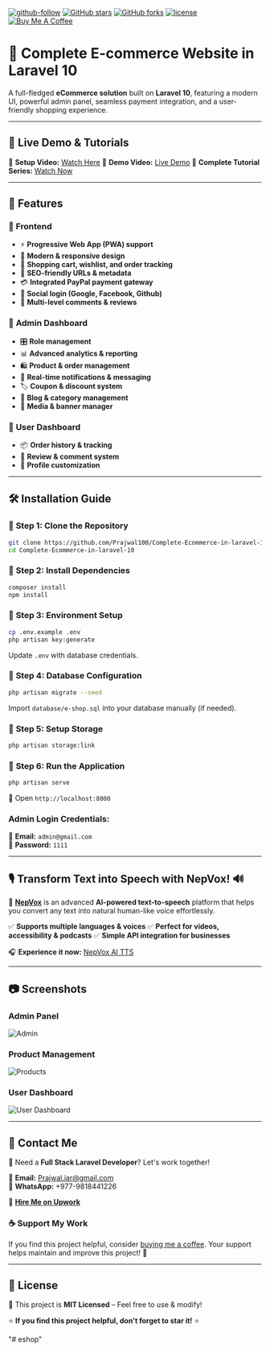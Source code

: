 [![github-follow](https://img.shields.io/github/followers/Prajwal100?label=Follow&logoColor=purple&style=social)](https://github.com/Prajwal100)
[![GitHub stars](https://img.shields.io/github/stars/Prajwal100/Complete-Ecommerce-in-laravel-10.svg?style=social)](https://github.com/Prajwal100/Complete-Ecommerce-in-laravel-10/stargazers)
[![GitHub forks](https://img.shields.io/github/forks/Prajwal100/Complete-Ecommerce-in-laravel-10.svg)](https://github.com/Prajwal100/Complete-Ecommerce-in-laravel-10/network)
[![license](https://img.shields.io/badge/License-MIT-brightgreen.svg)](https://choosealicense.com/licenses/mit/)
[![Buy Me A Coffee](https://img.shields.io/badge/Support-Buy%20Me%20A%20Coffee-yellow?style=flat-square&logo=buy-me-a-coffee)](https://buymeacoffee.com/prajwalrai/support-my-work-complete-laravel-e-commerce-project)

# 🚀 Complete E-commerce Website in Laravel 10
A full-fledged **eCommerce solution** built on **Laravel 10**, featuring a modern UI, powerful admin panel, seamless payment integration, and a user-friendly shopping experience.

---

## 🎥 Live Demo & Tutorials
🔹 **Setup Video:** [Watch Here](https://www.youtube.com/watch?v=URX5D1A5XQ4&t=19s)
🔹 **Demo Video:** [Live Demo](https://youtu.be/RxyrQQ3oTIE?si=Iq25IuJ8_eB5OJpC)
🔹 **Complete Tutorial Series:** [Watch Now](https://www.youtube.com/watch?v=FdAMucaks64&list=PLIFG3IUe1Zxo8Zvju3_kJJvoKSaIP_SC_&index=1&t=44s)

---

## 🌟 Features

### 🔹 **Frontend**
- ⚡ **Progressive Web App (PWA) support**
- 🎨 **Modern & responsive design**
- 🛒 **Shopping cart, wishlist, and order tracking**
- 🔎 **SEO-friendly URLs & metadata**
- 💳 **Integrated PayPal payment gateway**
- 📢 **Social login (Google, Facebook, Github)**
- 💬 **Multi-level comments & reviews**

### 🔹 **Admin Dashboard**
- 🎛️ **Role management**
- 📊 **Advanced analytics & reporting**
- 🛍️ **Product & order management**
- 🔔 **Real-time notifications & messaging**
- 🏷️ **Coupon & discount system**
- 📰 **Blog & category management**
- 📸 **Media & banner manager**

### 🔹 **User Dashboard**
- 📦 **Order history & tracking**
- 💬 **Review & comment system**
- 🔧 **Profile customization**

---

## 🛠️ Installation Guide

### 🔹 **Step 1: Clone the Repository**
```sh
git clone https://github.com/Prajwal100/Complete-Ecommerce-in-laravel-10.git
cd Complete-Ecommerce-in-laravel-10
```

### 🔹 **Step 2: Install Dependencies**
```sh
composer install
npm install
```

### 🔹 **Step 3: Environment Setup**
```sh
cp .env.example .env
php artisan key:generate
```
Update `.env` with database credentials.

### 🔹 **Step 4: Database Configuration**
```sh
php artisan migrate --seed
```
Import `database/e-shop.sql` into your database manually (if needed).

### 🔹 **Step 5: Setup Storage**
```sh
php artisan storage:link
```

### 🔹 **Step 6: Run the Application**
```sh
php artisan serve
```
🔗 Open `http://localhost:8000`

### **Admin Login Credentials:**
📧 **Email:** `admin@gmail.com`  
🔑 **Password:** `1111`

---

## 🎙️ Transform Text into Speech with NepVox! 🔊
🚀 **[NepVox](https://nepvox.com/)** is an advanced **AI-powered text-to-speech** platform that helps you convert any text into natural human-like voice effortlessly.

✅ **Supports multiple languages & voices**
✅ **Perfect for videos, accessibility & podcasts**
✅ **Simple API integration for businesses**

🎧 **Experience it now:** [NepVox AI TTS](https://nepvox.com/)

---

## 📷 Screenshots

### **Admin Panel**
![Admin](https://user-images.githubusercontent.com/29488275/90719413-13b82200-e2d4-11ea-8ca0-f0e5551c4c9d.png)

### **Product Management**
![Products](https://user-images.githubusercontent.com/29488275/90719534-61348f00-e2d4-11ea-8a81-409daee0ad94.png)

### **User Dashboard**
![User Dashboard](https://user-images.githubusercontent.com/29488275/90719563-7a3d4000-e2d4-11ea-9e6a-56caac13b146.png)

---

## 📩 Contact Me
💼 Need a **Full Stack Laravel Developer**? Let's work together!

📧 **Email:** Prajwal.iar@gmail.com  
📲 **WhatsApp:** +977-9818441226  

🔗 **[Hire Me on Upwork](https://www.upwork.com/freelancers/~01210bb2575a8c05a9)**

### ☕ Support My Work
If you find this project helpful, consider [buying me a coffee](https://buymeacoffee.com/prajwalrai/support-my-work-complete-laravel-e-commerce-project). Your support helps maintain and improve this project! 🚀

---

## 📜 License
🔹 This project is **MIT Licensed** – Feel free to use & modify!

⭐ **If you find this project helpful, don't forget to star it!** ⭐

"# eshop" 
